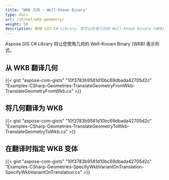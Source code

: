 ```yaml
---
title: "WKB 几何 - Well-Known Binary"
type: docs
url: /zh/net/wkb-geometry/
weight: 50
description: 使用 GIS C# Library，您可以处理几何的 Well-Known Binary (WKB) 表示形式，并将其转换为 WKB 或从 WKB 转换。
---
```


Aspose.GIS C# Library 将让您使用几何的 Well-Known Binary (WKB) 表示形式。

## **从 WKB 翻译几何**
{{< gist "aspose-com-gists" "10f3783b9581d10bc69dbada42705d2c" "Examples-CSharp-Geometries-TranslateGeometryFromWkb-TranslateGeometryFromWkb.cs" >}}
## **将几何翻译为 WKB**
{{< gist "aspose-com-gists" "10f3783b9581d10bc69dbada42705d2c" "Examples-CSharp-Geometries-TranslateGeometryToWkb-TranslateGeometryToWkb.cs" >}}
## **在翻译时指定 WKB 变体**
{{< gist "aspose-com-gists" "10f3783b9581d10bc69dbada42705d2c" "Examples-CSharp-Geometries-SpecifyWkbVariantOnTranslation-SpecifyWkbVariantOnTranslation.cs" >}}

